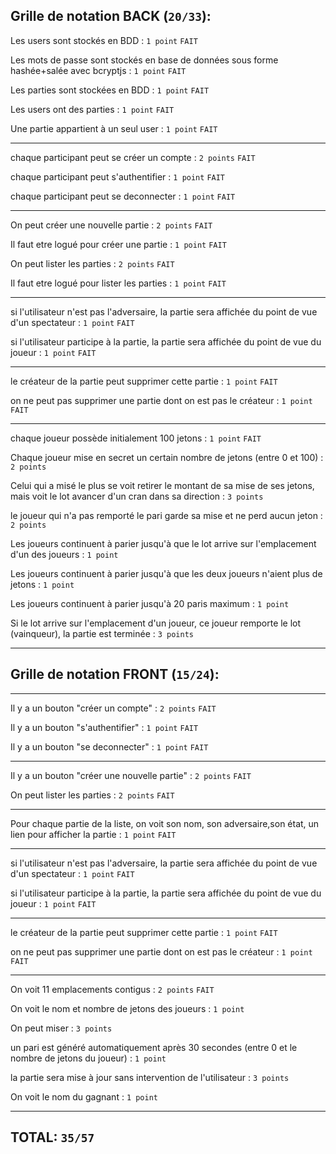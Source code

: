 ## Grille de notation BACK (`20/33`):

Les users sont stockés en BDD : `1 point` `FAIT`

Les mots de passe sont stockés en base de données sous forme hashée+salée avec bcryptjs : `1 point` `FAIT`

Les parties sont stockées en BDD : `1 point` `FAIT`

Les users ont des parties : `1 point` `FAIT`

Une partie appartient à un seul user : `1 point` `FAIT`

-----------------

chaque participant peut se créer un compte : `2 points` `FAIT`

chaque participant peut s'authentifier : `1 point` `FAIT`

chaque participant peut se deconnecter : `1 point` `FAIT`

-----------------

On peut créer une nouvelle partie : `2 points` `FAIT`

Il faut etre logué pour créer une partie : `1 point` `FAIT`

On peut lister les parties : `2 points` `FAIT`

Il faut etre logué pour lister les parties : `1 point` `FAIT`

-----------------

si l'utilisateur n'est pas l'adversaire, la partie sera affichée du point de vue d'un spectateur : `1 point` `FAIT`

si l'utilisateur participe à la partie, la partie sera affichée du point de vue du joueur : `1 point` `FAIT`

-----------------

le créateur de la partie peut supprimer cette partie : `1 point` `FAIT`

on ne peut pas supprimer une partie dont on est pas le créateur : `1 point` `FAIT`

-----------------

chaque joueur possède initialement 100 jetons : `1 point` `FAIT`

Chaque joueur mise en secret un certain nombre de jetons (entre 0 et 100) : `2 points`

Celui qui a misé le plus se voit retirer le montant de sa mise de ses jetons, mais voit le lot avancer d'un cran dans sa direction : `3 points`

le joueur qui n'a pas remporté le pari garde sa mise et ne perd aucun jeton : `2 points`

Les joueurs continuent à parier jusqu'à que le lot arrive sur l'emplacement d'un des joueurs : `1 point`

Les joueurs continuent à parier jusqu'à que les deux joueurs n'aient plus de jetons : `1 point`

Les joueurs continuent à parier jusqu'à 20 paris maximum : `1 point`

Si le lot arrive sur l'emplacement d'un joueur, ce joueur remporte le lot (vainqueur), la partie est terminée : `3 points`

-----------------
## Grille de notation FRONT (`15/24`):
-----------------

Il y a un bouton "créer un compte" : `2 points` `FAIT`

Il y a un bouton "s'authentifier" : `1 point` `FAIT`

Il y a un bouton "se deconnecter" : `1 point` `FAIT`

-----------------

Il y a un bouton "créer une nouvelle partie" : `2 points` `FAIT`

On peut lister les parties : `2 points` `FAIT`

-----------------

Pour chaque partie de la liste, on voit son nom, son adversaire,son état, un lien pour afficher la partie : `1 point` `FAIT`

-----------------

si l'utilisateur n'est pas l'adversaire, la partie sera affichée du point de vue d'un spectateur : `1 point` `FAIT`

si l'utilisateur participe à la partie, la partie sera affichée du point de vue du joueur : `1 point` `FAIT`

-----------------

le créateur de la partie peut supprimer cette partie : `1 point` `FAIT`

on ne peut pas supprimer une partie dont on est pas le créateur : `1 point` `FAIT`

-----------------

On voit 11 emplacements contigus : `2 points` `FAIT`

On voit le nom et nombre de jetons des joueurs : `1 point`

On peut miser : `3 points`

un pari est généré automatiquement après 30 secondes (entre 0 et le nombre de jetons du joueur) : `1 point`

la partie sera mise à jour sans intervention de l'utilisateur : `3 points`

On voit le nom du gagnant : `1 point`

-----------------
## TOTAL: `35/57`